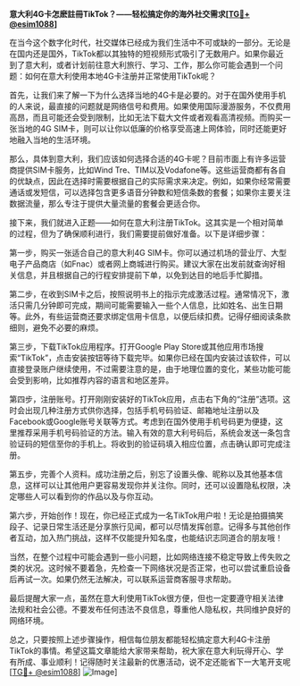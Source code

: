 **意大利4G卡怎麽註冊TikTok？——轻松搞定你的海外社交需求[[TG💪+ @esim1088](https://t.me/s/esim1088)]**

在当今这个数字化时代，社交媒体已经成为我们生活中不可或缺的一部分。无论是在国内还是国外，TikTok都以其独特的短视频形式吸引了无数用户。如果你最近到了意大利，或者计划前往意大利旅行、学习、工作，那么你可能会遇到一个问题：如何在意大利使用本地4G卡注册并正常使用TikTok呢？

首先，让我们来了解一下为什么选择当地的4G卡是必要的。对于在国外使用手机的人来说，最直接的问题就是网络信号和费用。如果使用国际漫游服务，不仅费用高昂，而且可能还会受到限制，比如无法下载大文件或者观看高清视频。而购买一张当地的4G SIM卡，则可以让你以低廉的价格享受高速上网体验，同时还能更好地融入当地的生活环境。

那么，具体到意大利，我们应该如何选择合适的4G卡呢？目前市面上有许多运营商提供SIM卡服务，比如Wind Tre、TIM以及Vodafone等。这些运营商都有各自的优缺点，因此在选择时需要根据自己的实际需求来决定。例如，如果你经常需要通话或发短信，可以选择包含更多语音分钟数和短信条数的套餐；如果你主要关注数据流量，那么专注于提供大量流量的套餐会更适合你。

接下来，我们就进入正题——如何在意大利注册TikTok。这其实是一个相对简单的过程，但为了确保顺利进行，我们需要提前做好准备。以下是详细步骤：

第一步，购买一张适合自己的意大利4G SIM卡。你可以通过机场的营业厅、大型电子产品商店（如Fnac）或者网上商城进行购买。建议大家在出发前就查询好相关信息，并且根据自己的行程安排提前下单，以免到达目的地后手忙脚措。

第二步，在收到SIM卡之后，按照说明书上的指示完成激活过程。通常情况下，激活只需几分钟即可完成，期间可能需要输入一些个人信息，比如姓名、出生日期等。此外，有些运营商还要求绑定信用卡信息，以便后续扣费。记得仔细阅读条款细则，避免不必要的麻烦。

第三步，下载TikTok应用程序。打开Google Play Store或其他应用市场搜索“TikTok”，点击安装按钮等待下载完毕。如果你已经在国内安装过该软件，可以直接登录账户继续使用，不过需要注意的是，由于地理位置的变化，某些功能可能会受到影响，比如推荐内容的语言和地区差异。

第四步，注册账号。打开刚刚安装好的TikTok应用，点击右下角的“注册”选项。这时会出现几种注册方式供你选择，包括手机号码验证、邮箱地址注册以及Facebook或Google账号关联等方式。考虑到在国外使用手机号码更为便捷，这里推荐采用手机号码验证的方法。输入有效的意大利号码后，系统会发送一条包含验证码的短信至你的手机上。将收到的验证码填入相应位置，点击确认即可完成注册。

第五步，完善个人资料。成功注册之后，别忘了设置头像、昵称以及其他基本信息，这样可以让其他用户更容易发现你并关注你。同时，还可以设置隐私权限，决定哪些人可以看到你的作品以及与你互动。

第六步，开始创作！现在，你已经正式成为一名TikTok用户啦！无论是拍摄搞笑段子、记录日常生活还是分享旅行见闻，都可以尽情发挥创意。记得多与其他创作者互动，加入热门挑战，这样不仅能提升知名度，也能结识志同道合的朋友哦！

当然，在整个过程中可能会遇到一些小问题，比如网络连接不稳定导致上传失败之类的状况。这时候不要着急，先检查一下网络状况是否正常，也可以尝试重启设备后再试一次。如果仍然无法解决，可以联系运营商客服寻求帮助。

最后提醒大家一点，虽然在意大利使用TikTok很方便，但也一定要遵守相关法律法规和社会公德。不要发布任何违法不良信息，尊重他人隐私权，共同维护良好的网络环境。

总之，只要按照上述步骤操作，相信每位朋友都能轻松搞定意大利4G卡注册TikTok的事情。希望这篇文章能给大家带来帮助，祝大家在意大利玩得开心、学有所成、事业顺利！记得随时关注最新的优惠活动，说不定还能省下一大笔开支呢[[TG💪+ @esim1088](https://t.me/s/esim1088)] ![Image](https://i.postimg.cc/4NQfJmqS/Snipaste-2025-05-13-00-14-12.png)]
